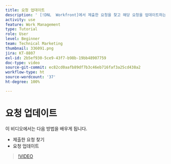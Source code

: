 ```yaml
---
title: 요청 업데이트
description: ' [!DNL  Workfront]에서 제출한 요청을 찾고 해당 요청을 업데이트하는 방법에 대해 알아봅니다.'
activity: use
feature: Work Management
type: Tutorial
role: User
level: Beginner
team: Technical Marketing
thumbnail: 336091.png
jira: KT-8807
exl-id: 2b5ef930-5ce9-43f7-b98b-19bb48907759
doc-type: video
source-git-commit: ec82cd0aafb89df7b3c46eb716faf3a25cd438a2
workflow-type: ht
source-wordcount: '37'
ht-degree: 100%

---
```


# 요청 업데이트

이 비디오에서는 다음 방법을 배우게 됩니다.

* 제출한 요청 찾기
* 요청 업데이트

>[!VIDEO](https://video.tv.adobe.com/v/336091/?quality=12&learn=on)
